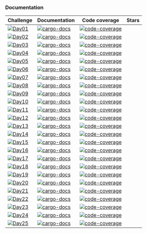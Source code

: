 ### Documentation 
| Challenge | Documentation | Code coverage | Stars |
|-----------|---------------|---------------|-------|
|[![Day01](https://img.shields.io/badge/Day01-pending-red.svg?branch=main)](https://adventofcode.com/2022/day/1)|[![cargo-docs](https://img.shields.io/badge/doxygen--docs-deployed-green.svg?branch=main)](https://neeraj2k18.github.io/rust-practice/docs/doxygen-html/doc/rust_practice/index.html)| [![code-coverage](https://neeraj2k18.github.io/rust-practice/docs/gcov-html/badges/plastic.svg?branch=main)](https://neeraj2k18.github.io/rust-practice/docs/gcov-html/index.html)|   |
|[![Day02](https://img.shields.io/badge/Day02-pending-red.svg?branch=main)](https://adventofcode.com/2022/day/2)|[![cargo-docs](https://img.shields.io/badge/doxygen--docs-deployed-green.svg?branch=main)](https://neeraj2k18.github.io/rust-practice/docs/doxygen-html/doc/rust_practice/index.html)| [![code-coverage](https://neeraj2k18.github.io/rust-practice/docs/gcov-html/badges/plastic.svg?branch=main)](https://neeraj2k18.github.io/rust-practice/docs/gcov-html/index.html)|   |
|[![Day03](https://img.shields.io/badge/Day03-pending-red.svg?branch=main)](https://adventofcode.com/2022/day/3)|[![cargo-docs](https://img.shields.io/badge/doxygen--docs-deployed-green.svg?branch=main)](https://neeraj2k18.github.io/rust-practice/docs/doxygen-html/doc/rust_practice/index.html)| [![code-coverage](https://neeraj2k18.github.io/rust-practice/docs/gcov-html/badges/plastic.svg?branch=main)](https://neeraj2k18.github.io/rust-practice/docs/gcov-html/index.html)|   |
|[![Day04](https://img.shields.io/badge/Day04-pending-red.svg?branch=main)](https://adventofcode.com/2022/day/4)|[![cargo-docs](https://img.shields.io/badge/doxygen--docs-deployed-green.svg?branch=main)](https://neeraj2k18.github.io/rust-practice/docs/doxygen-html/doc/rust_practice/index.html)| [![code-coverage](https://neeraj2k18.github.io/rust-practice/docs/gcov-html/badges/plastic.svg?branch=main)](https://neeraj2k18.github.io/rust-practice/docs/gcov-html/index.html)|   |
|[![Day05](https://img.shields.io/badge/Day05-pending-red.svg?branch=main)](https://adventofcode.com/2022/day/5)|[![cargo-docs](https://img.shields.io/badge/doxygen--docs-deployed-green.svg?branch=main)](https://neeraj2k18.github.io/rust-practice/docs/doxygen-html/doc/rust_practice/index.html)| [![code-coverage](https://neeraj2k18.github.io/rust-practice/docs/gcov-html/badges/plastic.svg?branch=main)](https://neeraj2k18.github.io/rust-practice/docs/gcov-html/index.html)|   |
|[![Day06](https://img.shields.io/badge/Day06-pending-red.svg?branch=main)](https://adventofcode.com/2022/day/6)|[![cargo-docs](https://img.shields.io/badge/doxygen--docs-deployed-green.svg?branch=main)](https://neeraj2k18.github.io/rust-practice/docs/doxygen-html/doc/rust_practice/index.html)| [![code-coverage](https://neeraj2k18.github.io/rust-practice/docs/gcov-html/badges/plastic.svg?branch=main)](https://neeraj2k18.github.io/rust-practice/docs/gcov-html/index.html)|   |
|[![Day07](https://img.shields.io/badge/Day07-pending-red.svg?branch=main)](https://adventofcode.com/2022/day/7)|[![cargo-docs](https://img.shields.io/badge/doxygen--docs-deployed-green.svg?branch=main)](https://neeraj2k18.github.io/rust-practice/docs/doxygen-html/doc/rust_practice/index.html)| [![code-coverage](https://neeraj2k18.github.io/rust-practice/docs/gcov-html/badges/plastic.svg?branch=main)](https://neeraj2k18.github.io/rust-practice/docs/gcov-html/index.html)|   |
|[![Day08](https://img.shields.io/badge/Day08-pending-red.svg?branch=main)](https://adventofcode.com/2022/day/8)|[![cargo-docs](https://img.shields.io/badge/doxygen--docs-deployed-green.svg?branch=main)](https://neeraj2k18.github.io/rust-practice/docs/doxygen-html/doc/rust_practice/index.html)| [![code-coverage](https://neeraj2k18.github.io/rust-practice/docs/gcov-html/badges/plastic.svg?branch=main)](https://neeraj2k18.github.io/rust-practice/docs/gcov-html/index.html)|   |
|[![Day09](https://img.shields.io/badge/Day09-pending-red.svg?branch=main)](https://adventofcode.com/2022/day/9)|[![cargo-docs](https://img.shields.io/badge/doxygen--docs-deployed-green.svg?branch=main)](https://neeraj2k18.github.io/rust-practice/docs/doxygen-html/doc/rust_practice/index.html)| [![code-coverage](https://neeraj2k18.github.io/rust-practice/docs/gcov-html/badges/plastic.svg?branch=main)](https://neeraj2k18.github.io/rust-practice/docs/gcov-html/index.html)|   |
|[![Day10](https://img.shields.io/badge/Day10-pending-red.svg?branch=main)](https://adventofcode.com/2022/day/10)|[![cargo-docs](https://img.shields.io/badge/doxygen--docs-deployed-green.svg?branch=main)](https://neeraj2k18.github.io/rust-practice/docs/doxygen-html/doc/rust_practice/index.html)| [![code-coverage](https://neeraj2k18.github.io/rust-practice/docs/gcov-html/badges/plastic.svg?branch=main)](https://neeraj2k18.github.io/rust-practice/docs/gcov-html/index.html)|   |
|[![Day11](https://img.shields.io/badge/Day11-pending-red.svg?branch=main)](https://adventofcode.com/2022/day/11)|[![cargo-docs](https://img.shields.io/badge/doxygen--docs-deployed-green.svg?branch=main)](https://neeraj2k18.github.io/rust-practice/docs/doxygen-html/doc/rust_practice/index.html)| [![code-coverage](https://neeraj2k18.github.io/rust-practice/docs/gcov-html/badges/plastic.svg?branch=main)](https://neeraj2k18.github.io/rust-practice/docs/gcov-html/index.html)|   |
|[![Day12](https://img.shields.io/badge/Day12-pending-red.svg?branch=main)](https://adventofcode.com/2022/day/12)|[![cargo-docs](https://img.shields.io/badge/doxygen--docs-deployed-green.svg?branch=main)](https://neeraj2k18.github.io/rust-practice/docs/doxygen-html/doc/rust_practice/index.html)| [![code-coverage](https://neeraj2k18.github.io/rust-practice/docs/gcov-html/badges/plastic.svg?branch=main)](https://neeraj2k18.github.io/rust-practice/docs/gcov-html/index.html)|   |
|[![Day13](https://img.shields.io/badge/Day13-pending-red.svg?branch=main)](https://adventofcode.com/2022/day/13)|[![cargo-docs](https://img.shields.io/badge/doxygen--docs-deployed-green.svg?branch=main)](https://neeraj2k18.github.io/rust-practice/docs/doxygen-html/doc/rust_practice/index.html)| [![code-coverage](https://neeraj2k18.github.io/rust-practice/docs/gcov-html/badges/plastic.svg?branch=main)](https://neeraj2k18.github.io/rust-practice/docs/gcov-html/index.html)|   |
|[![Day14](https://img.shields.io/badge/Day14-pending-red.svg?branch=main)](https://adventofcode.com/2022/day/14)|[![cargo-docs](https://img.shields.io/badge/doxygen--docs-deployed-green.svg?branch=main)](https://neeraj2k18.github.io/rust-practice/docs/doxygen-html/doc/rust_practice/index.html)| [![code-coverage](https://neeraj2k18.github.io/rust-practice/docs/gcov-html/badges/plastic.svg?branch=main)](https://neeraj2k18.github.io/rust-practice/docs/gcov-html/index.html)|   |
|[![Day15](https://img.shields.io/badge/Day15-pending-red.svg?branch=main)](https://adventofcode.com/2022/day/15)|[![cargo-docs](https://img.shields.io/badge/doxygen--docs-deployed-green.svg?branch=main)](https://neeraj2k18.github.io/rust-practice/docs/doxygen-html/doc/rust_practice/index.html)| [![code-coverage](https://neeraj2k18.github.io/rust-practice/docs/gcov-html/badges/plastic.svg?branch=main)](https://neeraj2k18.github.io/rust-practice/docs/gcov-html/index.html)|   |
|[![Day16](https://img.shields.io/badge/Day16-pending-red.svg?branch=main)](https://adventofcode.com/2022/day/16)|[![cargo-docs](https://img.shields.io/badge/doxygen--docs-deployed-green.svg?branch=main)](https://neeraj2k18.github.io/rust-practice/docs/doxygen-html/doc/rust_practice/index.html)| [![code-coverage](https://neeraj2k18.github.io/rust-practice/docs/gcov-html/badges/plastic.svg?branch=main)](https://neeraj2k18.github.io/rust-practice/docs/gcov-html/index.html)|   |
|[![Day17](https://img.shields.io/badge/Day17-pending-red.svg?branch=main)](https://adventofcode.com/2022/day/17)|[![cargo-docs](https://img.shields.io/badge/doxygen--docs-deployed-green.svg?branch=main)](https://neeraj2k18.github.io/rust-practice/docs/doxygen-html/doc/rust_practice/index.html)| [![code-coverage](https://neeraj2k18.github.io/rust-practice/docs/gcov-html/badges/plastic.svg?branch=main)](https://neeraj2k18.github.io/rust-practice/docs/gcov-html/index.html)|   |
|[![Day18](https://img.shields.io/badge/Day18-pending-red.svg?branch=main)](https://adventofcode.com/2022/day/18)|[![cargo-docs](https://img.shields.io/badge/doxygen--docs-deployed-green.svg?branch=main)](https://neeraj2k18.github.io/rust-practice/docs/doxygen-html/doc/rust_practice/index.html)| [![code-coverage](https://neeraj2k18.github.io/rust-practice/docs/gcov-html/badges/plastic.svg?branch=main)](https://neeraj2k18.github.io/rust-practice/docs/gcov-html/index.html)|   |
|[![Day19](https://img.shields.io/badge/Day19-pending-red.svg?branch=main)](https://adventofcode.com/2022/day/19)|[![cargo-docs](https://img.shields.io/badge/doxygen--docs-deployed-green.svg?branch=main)](https://neeraj2k18.github.io/rust-practice/docs/doxygen-html/doc/rust_practice/index.html)| [![code-coverage](https://neeraj2k18.github.io/rust-practice/docs/gcov-html/badges/plastic.svg?branch=main)](https://neeraj2k18.github.io/rust-practice/docs/gcov-html/index.html)|   |
|[![Day20](https://img.shields.io/badge/Day20-pending-red.svg?branch=main)](https://adventofcode.com/2022/day/20)|[![cargo-docs](https://img.shields.io/badge/doxygen--docs-deployed-green.svg?branch=main)](https://neeraj2k18.github.io/rust-practice/docs/doxygen-html/doc/rust_practice/index.html)| [![code-coverage](https://neeraj2k18.github.io/rust-practice/docs/gcov-html/badges/plastic.svg?branch=main)](https://neeraj2k18.github.io/rust-practice/docs/gcov-html/index.html)|   |
|[![Day21](https://img.shields.io/badge/Day21-pending-red.svg?branch=main)](https://adventofcode.com/2022/day/21)|[![cargo-docs](https://img.shields.io/badge/doxygen--docs-deployed-green.svg?branch=main)](https://neeraj2k18.github.io/rust-practice/docs/doxygen-html/doc/rust_practice/index.html)| [![code-coverage](https://neeraj2k18.github.io/rust-practice/docs/gcov-html/badges/plastic.svg?branch=main)](https://neeraj2k18.github.io/rust-practice/docs/gcov-html/index.html)|   |
|[![Day22](https://img.shields.io/badge/Day22-pending-red.svg?branch=main)](https://adventofcode.com/2022/day/22)|[![cargo-docs](https://img.shields.io/badge/doxygen--docs-deployed-green.svg?branch=main)](https://neeraj2k18.github.io/rust-practice/docs/doxygen-html/doc/rust_practice/index.html)| [![code-coverage](https://neeraj2k18.github.io/rust-practice/docs/gcov-html/badges/plastic.svg?branch=main)](https://neeraj2k18.github.io/rust-practice/docs/gcov-html/index.html)|   |
|[![Day23](https://img.shields.io/badge/Day23-pending-red.svg?branch=main)](https://adventofcode.com/2022/day/23)|[![cargo-docs](https://img.shields.io/badge/doxygen--docs-deployed-green.svg?branch=main)](https://neeraj2k18.github.io/rust-practice/docs/doxygen-html/doc/rust_practice/index.html)| [![code-coverage](https://neeraj2k18.github.io/rust-practice/docs/gcov-html/badges/plastic.svg?branch=main)](https://neeraj2k18.github.io/rust-practice/docs/gcov-html/index.html)|   |
|[![Day24](https://img.shields.io/badge/Day24-pending-red.svg?branch=main)](https://adventofcode.com/2022/day/24)|[![cargo-docs](https://img.shields.io/badge/doxygen--docs-deployed-green.svg?branch=main)](https://neeraj2k18.github.io/rust-practice/docs/doxygen-html/doc/rust_practice/index.html)| [![code-coverage](https://neeraj2k18.github.io/rust-practice/docs/gcov-html/badges/plastic.svg?branch=main)](https://neeraj2k18.github.io/rust-practice/docs/gcov-html/index.html)|   |
|[![Day25](https://img.shields.io/badge/Day25-pending-red.svg?branch=main)](https://adventofcode.com/2022/day/25)|[![cargo-docs](https://img.shields.io/badge/doxygen--docs-deployed-green.svg?branch=main)](https://neeraj2k18.github.io/rust-practice/docs/doxygen-html/doc/rust_practice/index.html)| [![code-coverage](https://neeraj2k18.github.io/rust-practice/docs/gcov-html/badges/plastic.svg?branch=main)](https://neeraj2k18.github.io/rust-practice/docs/gcov-html/index.html)|   |
